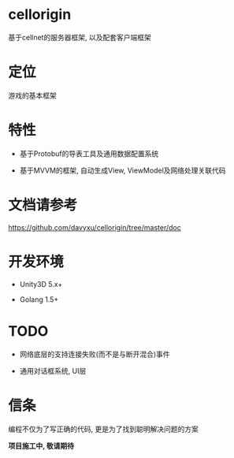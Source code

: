 # cellorigin
基于cellnet的服务器框架, 以及配套客户端框架

# 定位
游戏的基本框架

# 特性

* 基于Protobuf的导表工具及通用数据配置系统

* 基于MVVM的框架, 自动生成View, ViewModel及网络处理关联代码


# 文档请参考
https://github.com/davyxu/cellorigin/tree/master/doc

# 开发环境

* Unity3D 5.x+

* Golang 1.5+

# TODO

* 网络底层的支持连接失败(而不是与断开混合)事件

* 通用对话框系统, UI层


# 信条
编程不仅为了写正确的代码, 更是为了找到聪明解决问题的方案

**项目施工中, 敬请期待**